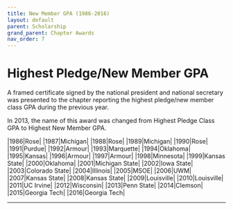 ```yaml
---
title: New Member GPA (1986-2016)
layout: default
parent: Scholarship
grand_parent: Chapter Awards
nav_order: 7
---
```

#  Highest Pledge/New Member GPA

A framed certificate signed by the national president and national
secretary was presented to the chapter reporting the highest pledge/new member class
GPA during the previous year.

In 2013, the name of this award was changed from Highest Pledge Class GPA to Highest New Member GPA.

|1986|Rose|
|1987|Michigan|
|1988|Rose|
|1989|Michigan|
|1990|Rose|
|1991|Purdue|
|1992|Armour|
|1993|Marquette|
|1994|Oklahoma|
|1995|Kansas|
|1996|Armour|
|1997|Armour|
|1998|Minnesota|
|1999|Kansas State|
|2000|Oklahoma|
|2001|Michigan State|
|2002|Iowa State|
|2003|Colorado State|
|2004|Illinois|
|2005|MSOE|
|2006|UWM|
|2007|Kansas State|
|2008|Kansas State|
|2009|Louisville|
|2010|Louisville|
|2011|UC Irvine|
|2012|Wisconsin|
|2013|Penn State|
|2014|Clemson|
|2015|Georgia Tech|
|2016|Georgia Tech|


----